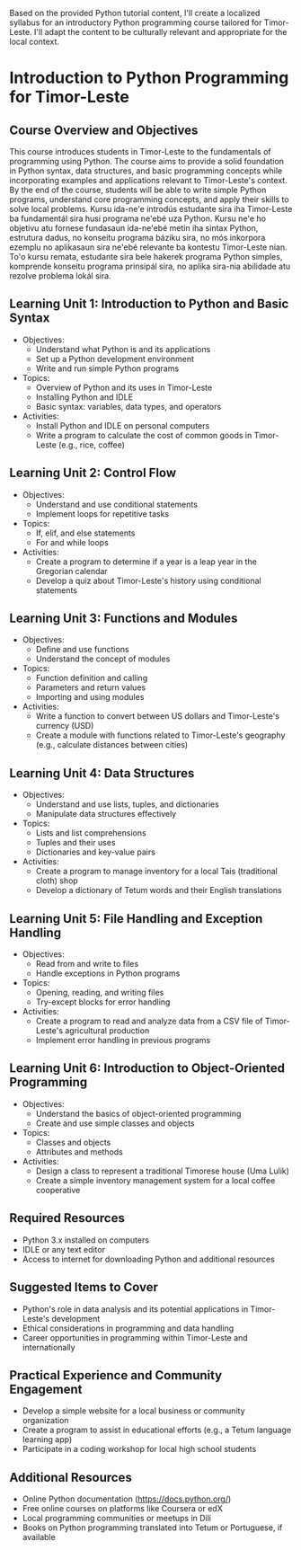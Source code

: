 Based on the provided Python tutorial content, I'll create a localized syllabus for an introductory Python programming course tailored for Timor-Leste. I'll adapt the content to be culturally relevant and appropriate for the local context.

# Introduction to Python Programming for Timor-Leste

## Course Overview and Objectives

This course introduces students in Timor-Leste to the fundamentals of programming using Python. The course aims to provide a solid foundation in Python syntax, data structures, and basic programming concepts while incorporating examples and applications relevant to Timor-Leste's context. By the end of the course, students will be able to write simple Python programs, understand core programming concepts, and apply their skills to solve local problems.
Kursu ida-ne'e introdús estudante sira iha Timor-Leste ba fundamentál sira husi programa ne'ebé uza Python. Kursu ne'e ho objetivu atu fornese fundasaun ida-ne'ebé metin iha sintax Python, estrutura dadus, no konseitu programa báziku sira, no mós inkorpora ezemplu no aplikasaun sira ne'ebé relevante ba kontestu Timor-Leste nian. To'o kursu remata, estudante sira bele hakerek programa Python simples, komprende konseitu programa prinsipál sira, no aplika sira-nia abilidade atu rezolve problema lokál sira.

## Learning Unit 1: Introduction to Python and Basic Syntax
- Objectives:
  * Understand what Python is and its applications
  * Set up a Python development environment
  * Write and run simple Python programs
- Topics:
  * Overview of Python and its uses in Timor-Leste
  * Installing Python and IDLE
  * Basic syntax: variables, data types, and operators
- Activities:
  * Install Python and IDLE on personal computers
  * Write a program to calculate the cost of common goods in Timor-Leste (e.g., rice, coffee)

## Learning Unit 2: Control Flow
- Objectives:
  * Understand and use conditional statements
  * Implement loops for repetitive tasks
- Topics:
  * If, elif, and else statements
  * For and while loops
- Activities:
  * Create a program to determine if a year is a leap year in the Gregorian calendar
  * Develop a quiz about Timor-Leste's history using conditional statements

## Learning Unit 3: Functions and Modules
- Objectives:
  * Define and use functions
  * Understand the concept of modules
- Topics:
  * Function definition and calling
  * Parameters and return values
  * Importing and using modules
- Activities:
  * Write a function to convert between US dollars and Timor-Leste's currency (USD)
  * Create a module with functions related to Timor-Leste's geography (e.g., calculate distances between cities)

## Learning Unit 4: Data Structures
- Objectives:
  * Understand and use lists, tuples, and dictionaries
  * Manipulate data structures effectively
- Topics:
  * Lists and list comprehensions
  * Tuples and their uses
  * Dictionaries and key-value pairs
- Activities:
  * Create a program to manage inventory for a local Tais (traditional cloth) shop
  * Develop a dictionary of Tetum words and their English translations

## Learning Unit 5: File Handling and Exception Handling
- Objectives:
  * Read from and write to files
  * Handle exceptions in Python programs
- Topics:
  * Opening, reading, and writing files
  * Try-except blocks for error handling
- Activities:
  * Create a program to read and analyze data from a CSV file of Timor-Leste's agricultural production
  * Implement error handling in previous programs

## Learning Unit 6: Introduction to Object-Oriented Programming
- Objectives:
  * Understand the basics of object-oriented programming
  * Create and use simple classes and objects
- Topics:
  * Classes and objects
  * Attributes and methods
- Activities:
  * Design a class to represent a traditional Timorese house (Uma Lulik)
  * Create a simple inventory management system for a local coffee cooperative

## Required Resources
- Python 3.x installed on computers
- IDLE or any text editor
- Access to internet for downloading Python and additional resources

## Suggested Items to Cover
- Python's role in data analysis and its potential applications in Timor-Leste's development
- Ethical considerations in programming and data handling
- Career opportunities in programming within Timor-Leste and internationally

## Practical Experience and Community Engagement
- Develop a simple website for a local business or community organization
- Create a program to assist in educational efforts (e.g., a Tetum language learning app)
- Participate in a coding workshop for local high school students

## Additional Resources
- Online Python documentation (https://docs.python.org/)
- Free online courses on platforms like Coursera or edX
- Local programming communities or meetups in Dili
- Books on Python programming translated into Tetum or Portuguese, if available